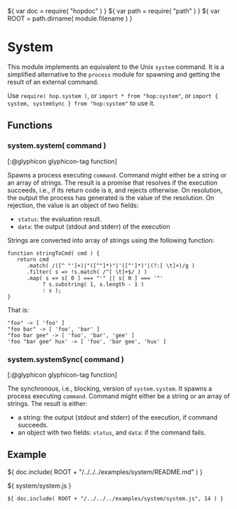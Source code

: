 ${ var doc = require( "hopdoc" ) }
${ var path = require( "path" ) }
${ var ROOT = path.dirname( module.filename ) }

System
======

This module implements an equivalent to the Unix `system` command. It is
a simplified alternative to the `process` module for spawning and
getting the result of an external command.

Use `require( hop.system )`, or `import * from "hop:system"`, or
`import { system, systemSync } from "hop:system"` to use it.


Functions
---------

### system.system( command ) ###
[:@glyphicon glyphicon-tag function]

Spawns a process executing `command`. Command might either be a string
or an array of strings. The result is a promise that resolves if the
execution succeeds, i.e., if its return code is `0`, and rejects 
otherwise. On resolution, the output the process has generated is the
value of the resolution. On rejection, the value is an object of two
fields:

  * `status`: the evaluation result.
  * `data`: the output (stdout and stderr) of the execution
  
Strings are converted into array of strings using the following function:

```hopscript
function stringToCmd( cmd ) {
   return cmd
      .match( /([^ "']+)|"([^"]*)"|'([^']*)'|(?:[ \t]+)/g )
      .filter( s => !s.match( /^[ \t]+$/ ) )
      .map( s => s[ 0 ] === "'" || s[ 0 ] === '"'
 	       ? s.substring( 1, s.length - 1 )
	       : s );
}
```
 
That is:

```
"foo" -> [ 'foo' ]
"foo bar" -> [ 'foo', 'bar' ]
"foo bar gee" -> [ 'foo', 'bar', 'gee' ]
'foo "bar gee" hux' -> [ 'foo', 'bar gee', 'hux' ]
```

### system.systemSync( command ) ###
[:@glyphicon glyphicon-tag function]

The synchronous, i.e., blocking, version of `system.system`. It spawns
a process executing `command`. Command might either be a string or
an array of strings. The result is either:

  * a string: the output (stdout and stderr) of the execution, 
     if command succeeds.
  * an object with two fields: `status`, and `data`: if the command fails.
  

Example
-------

${ doc.include( ROOT + "/../../../examples/system/README.md" ) }

${ <span class="label label-info">system/system.js</span> }

```hopscript
${ doc.include( ROOT + "/../../../examples/system/system.js", 14 ) }
```




